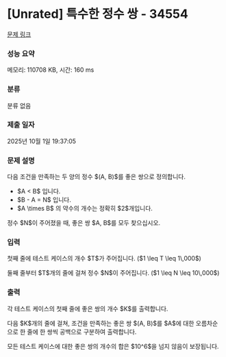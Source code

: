 # [Unrated] 특수한 정수 쌍 - 34554 

[문제 링크](https://www.acmicpc.net/problem/34554) 

### 성능 요약

메모리: 110708 KB, 시간: 160 ms

### 분류

분류 없음

### 제출 일자

2025년 10월 1일 19:37:05

### 문제 설명

<p>다음 조건을 만족하는 두 양의 정수 $(A, B)$를 좋은 쌍으로 정의합니다.</p>

<ul>
<li>$A < B$ 입니다.</li>
<li>$B - A = N$ 입니다.</li>
<li>$A \times B$ 의 약수의 개수는 정확히 $2$개입니다.</li>
</ul>

<p>정수 $N$이 주어졌을 때, 좋은 쌍 $A, B$를 모두 찾으십시오.</p>

### 입력 

 <p>첫째 줄에 테스트 케이스의 개수 $T$가 주어집니다. ($1 \leq T \leq 1\,000$)</p>

<p>둘째 줄부터 $T$개의 줄에 걸쳐 정수 $N$이 주어집니다. ($1 \leq N \leq 10\,000$)</p>

### 출력 

 <p>각 테스트 케이스의 첫째 줄에 좋은 쌍의 개수 $K$를 출력합니다.</p>

<p>다음 $K$개의 줄에 걸쳐, 조건을 만족하는 좋은 쌍 $(A, B)$를 $A$에 대한 오름차순으로 한 줄에 한 쌍씩 공백으로 구분하여 출력합니다.</p>

<p>모든 테스트 케이스에 대한 좋은 쌍의 개수의 합은 $10^6$을 넘지 않음이 보장됩니다.</p>

